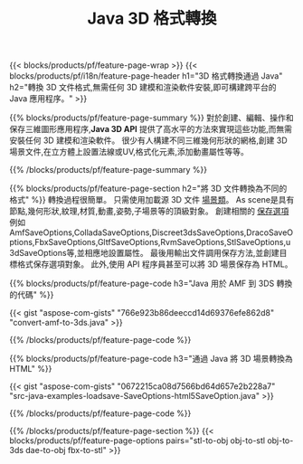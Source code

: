 ﻿---
title: Java 3D 格式轉換
url: /zh-hant/java/conversion/
description: 通過 Java 庫轉換 3D 格式amf 3ds amf ase att dae drc dxf fbx gltf jt obj ply rvm stl u3d usdz usd vrml x,使用幾行 Java 代碼。
---
{{< blocks/products/pf/feature-page-wrap >}}
{{< blocks/products/pf/i18n/feature-page-header h1="3D 格式轉換通過 Java" h2="轉換 3D 文件格式,無需任何 3D 建模和渲染軟件安裝,即可構建跨平台的 Java 應用程序。" >}}

{{% blocks/products/pf/feature-page-summary %}}
對於創建、編輯、操作和保存三維圖形應用程序,**Java 3D API** 提供了高水平的方法來實現這些功能,而無需安裝任何 3D 建模和渲染軟件。 很少有人構建不同三維幾何形狀的網格,創建 3D 場景文件,在立方體上設置法線或UV,格式化元素,添加動畫屬性等等。 

{{% /blocks/products/pf/feature-page-summary %}}

{{% blocks/products/pf/feature-page-section h2="將 3D 文件轉換為不同的格式" %}}
轉換過程很簡單。 只需使用加載源 3D 文件 [場景類](https://apireference.aspose.com/3d/java/com.aspose.threed/Scene)。 As scene是具有節點,幾何形狀,紋理,材質,動畫,姿勢,子場景等的頂級對象。 創建相關的 [保存選項](https://apireference.aspose.com/3d/java/com.aspose.threed/SaveOptions) 例如AmfSaveOptions,ColladaSaveOptions,Discreet3dsSaveOptions,DracoSaveOptions,FbxSaveOptions,GltfSaveOptions,RvmSaveOptions,StlSaveOptions,u3dSaveOptions等,並相應地設置屬性。 最後用輸出文件調用保存方法,並創建目標格式保存選項對象。 此外,使用 API 程序員甚至可以將 3D 場景保存為 HTML。


{{% blocks/products/pf/feature-page-code h3="Java 用於 AMF 到 3DS 轉換的代碼" %}}

{{< gist "aspose-com-gists" "766e923b86deeccd14d69376efe862d8" "convert-amf-to-3ds.java" >}}

{{% /blocks/products/pf/feature-page-code %}}


{{% blocks/products/pf/feature-page-code h3="通過 Java 將 3D 場景轉換為 HTML" %}}

{{< gist "aspose-com-gists" "0672215ca08d7566bd64d657e2b228a7" "src-java-examples-loadsave-SaveOptions-html5SaveOption.java" >}}

{{% /blocks/products/pf/feature-page-code %}}

{{% /blocks/products/pf/feature-page-section %}}
{{< blocks/products/pf/feature-page-options pairs="stl-to-obj obj-to-stl obj-to-3ds dae-to-obj fbx-to-stl" >}}